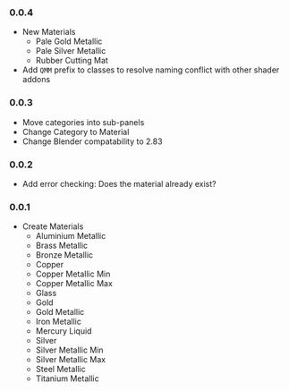 ### 0.0.4
- New Materials
	- Pale Gold Metallic
	- Pale Silver Metallic
	- Rubber Cutting Mat
- Add ``QMM`` prefix to classes to resolve naming conflict with other shader addons

### 0.0.3
- Move categories into sub-panels
- Change Category to Material
- Change Blender compatability to 2.83

### 0.0.2
- Add error checking: Does the material already exist?

### 0.0.1
- Create Materials
	- Aluminium Metallic
	- Brass Metallic
	- Bronze Metallic
	- Copper
	- Copper Metallic Min
	- Copper Metallic Max
	- Glass
	- Gold
	- Gold Metallic
	- Iron Metallic
	- Mercury Liquid
	- Silver
	- Silver Metallic Min
	- Silver Metallic Max
	- Steel Metallic
	- Titanium Metallic
